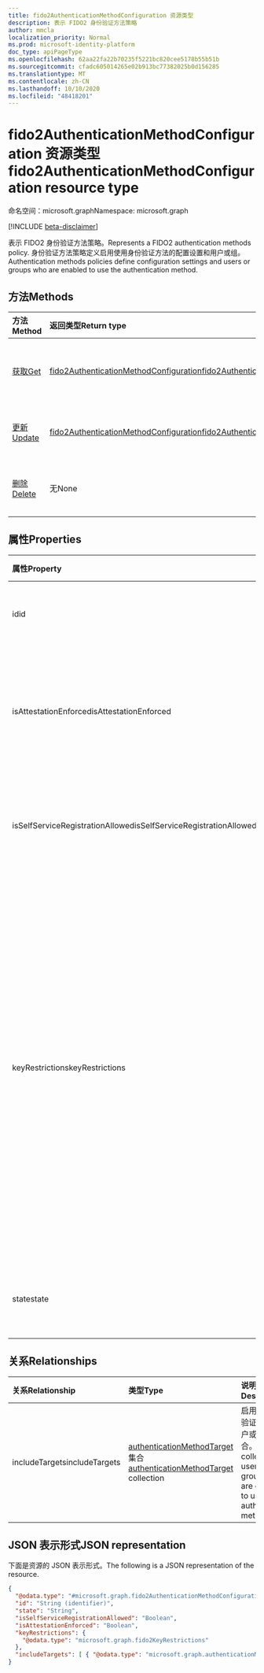 ```yaml
---
title: fido2AuthenticationMethodConfiguration 资源类型
description: 表示 FIDO2 身份验证方法策略
author: mmcla
localization_priority: Normal
ms.prod: microsoft-identity-platform
doc_type: apiPageType
ms.openlocfilehash: 62aa22fa22b70235f5221bc820cee5178b55b51b
ms.sourcegitcommit: cfadc605014265e02b913bc77382025b0d156285
ms.translationtype: MT
ms.contentlocale: zh-CN
ms.lasthandoff: 10/10/2020
ms.locfileid: "48418201"
---
```

# <a name="fido2authenticationmethodconfiguration-resource-type"></a><span data-ttu-id="ec1ad-103">fido2AuthenticationMethodConfiguration 资源类型</span><span class="sxs-lookup"><span data-stu-id="ec1ad-103">fido2AuthenticationMethodConfiguration resource type</span></span>

<span data-ttu-id="ec1ad-104">命名空间：microsoft.graph</span><span class="sxs-lookup"><span data-stu-id="ec1ad-104">Namespace: microsoft.graph</span></span>

[!INCLUDE [beta-disclaimer](../../includes/beta-disclaimer.md)]

<span data-ttu-id="ec1ad-105">表示 FIDO2 身份验证方法策略。</span><span class="sxs-lookup"><span data-stu-id="ec1ad-105">Represents a FIDO2 authentication methods policy.</span></span> <span data-ttu-id="ec1ad-106">身份验证方法策略定义启用使用身份验证方法的配置设置和用户或组。</span><span class="sxs-lookup"><span data-stu-id="ec1ad-106">Authentication methods policies define configuration settings and users or groups who are enabled to use the authentication method.</span></span>


## <a name="methods"></a><span data-ttu-id="ec1ad-107">方法</span><span class="sxs-lookup"><span data-stu-id="ec1ad-107">Methods</span></span>
|<span data-ttu-id="ec1ad-108">方法</span><span class="sxs-lookup"><span data-stu-id="ec1ad-108">Method</span></span>|<span data-ttu-id="ec1ad-109">返回类型</span><span class="sxs-lookup"><span data-stu-id="ec1ad-109">Return type</span></span>|<span data-ttu-id="ec1ad-110">说明</span><span class="sxs-lookup"><span data-stu-id="ec1ad-110">Description</span></span>|
|:---|:---|:---|
|[<span data-ttu-id="ec1ad-111">获取</span><span class="sxs-lookup"><span data-stu-id="ec1ad-111">Get</span></span>](../api/fido2authenticationmethodconfiguration-get.md)|[<span data-ttu-id="ec1ad-112">fido2AuthenticationMethodConfiguration</span><span class="sxs-lookup"><span data-stu-id="ec1ad-112">fido2AuthenticationMethodConfiguration</span></span>](../resources/fido2authenticationmethodconfiguration.md)|<span data-ttu-id="ec1ad-113">读取 fido2AuthenticationMethodConfiguration 对象的属性和关系。</span><span class="sxs-lookup"><span data-stu-id="ec1ad-113">Read the properties and relationships of a fido2AuthenticationMethodConfiguration object.</span></span>|
|[<span data-ttu-id="ec1ad-114">更新</span><span class="sxs-lookup"><span data-stu-id="ec1ad-114">Update</span></span>](../api/fido2authenticationmethodconfiguration-update.md)|[<span data-ttu-id="ec1ad-115">fido2AuthenticationMethodConfiguration</span><span class="sxs-lookup"><span data-stu-id="ec1ad-115">fido2AuthenticationMethodConfiguration</span></span>](../resources/fido2authenticationmethodconfiguration.md)|<span data-ttu-id="ec1ad-116">更新 fido2AuthenticationMethodConfiguration 对象的属性。</span><span class="sxs-lookup"><span data-stu-id="ec1ad-116">Update the properties of a fido2AuthenticationMethodConfiguration object.</span></span>|
|[<span data-ttu-id="ec1ad-117">删除</span><span class="sxs-lookup"><span data-stu-id="ec1ad-117">Delete</span></span>](../api/fido2authenticationmethodconfiguration-delete.md)|<span data-ttu-id="ec1ad-118">无</span><span class="sxs-lookup"><span data-stu-id="ec1ad-118">None</span></span>|<span data-ttu-id="ec1ad-119">将 fido2AuthenticationMethodConfiguration 对象还原为其默认配置。</span><span class="sxs-lookup"><span data-stu-id="ec1ad-119">Reverts the fido2AuthenticationMethodConfiguration object to its default configuration.</span></span>|


## <a name="properties"></a><span data-ttu-id="ec1ad-120">属性</span><span class="sxs-lookup"><span data-stu-id="ec1ad-120">Properties</span></span>
|<span data-ttu-id="ec1ad-121">属性</span><span class="sxs-lookup"><span data-stu-id="ec1ad-121">Property</span></span>|<span data-ttu-id="ec1ad-122">类型</span><span class="sxs-lookup"><span data-stu-id="ec1ad-122">Type</span></span>|<span data-ttu-id="ec1ad-123">说明</span><span class="sxs-lookup"><span data-stu-id="ec1ad-123">Description</span></span>|
|:---|:---|:---|
|<span data-ttu-id="ec1ad-124">id</span><span class="sxs-lookup"><span data-stu-id="ec1ad-124">id</span></span>|<span data-ttu-id="ec1ad-125">字符串</span><span class="sxs-lookup"><span data-stu-id="ec1ad-125">String</span></span>|<span data-ttu-id="ec1ad-126">身份验证方法策略标识符。</span><span class="sxs-lookup"><span data-stu-id="ec1ad-126">The authentication method policy identifier.</span></span>|
|<span data-ttu-id="ec1ad-127">isAttestationEnforced</span><span class="sxs-lookup"><span data-stu-id="ec1ad-127">isAttestationEnforced</span></span>|<span data-ttu-id="ec1ad-128">布尔</span><span class="sxs-lookup"><span data-stu-id="ec1ad-128">Boolean</span></span>|<span data-ttu-id="ec1ad-129">确定是否必须为 FIDO2 安全密钥注册强制实施证明。</span><span class="sxs-lookup"><span data-stu-id="ec1ad-129">Determines whether attestation must be enforced for FIDO2 security key registration.</span></span>|
|<span data-ttu-id="ec1ad-130">isSelfServiceRegistrationAllowed</span><span class="sxs-lookup"><span data-stu-id="ec1ad-130">isSelfServiceRegistrationAllowed</span></span>|<span data-ttu-id="ec1ad-131">布尔</span><span class="sxs-lookup"><span data-stu-id="ec1ad-131">Boolean</span></span>|<span data-ttu-id="ec1ad-132">确定用户是否可以注册新的 FIDO2 安全密钥。</span><span class="sxs-lookup"><span data-stu-id="ec1ad-132">Determines if users can register new FIDO2 security keys.</span></span>|
|<span data-ttu-id="ec1ad-133">keyRestrictions</span><span class="sxs-lookup"><span data-stu-id="ec1ad-133">keyRestrictions</span></span>|[<span data-ttu-id="ec1ad-134">fido2KeyRestrictions</span><span class="sxs-lookup"><span data-stu-id="ec1ad-134">fido2KeyRestrictions</span></span>](../resources/fido2keyrestrictions.md)|<span data-ttu-id="ec1ad-135">控制是否在 FIDO2 安全密钥上强制实施密钥限制，允许或禁止使用身份验证器证明 GUID (AAGUID) 定义的某些密钥类型。一个标识符，指示 (的类型（例如，) 身份验证器的模型）。</span><span class="sxs-lookup"><span data-stu-id="ec1ad-135">Controls whether key restrictions are enforced on FIDO2 security keys, either allowing or disallowing certain key types as defined by Authenticator Attestation GUID (AAGUID), an identifier that indicates the type (e.g. make and model) of the authenticator.</span></span>|
|<span data-ttu-id="ec1ad-136">state</span><span class="sxs-lookup"><span data-stu-id="ec1ad-136">state</span></span>|<span data-ttu-id="ec1ad-137">authenticationMethodState</span><span class="sxs-lookup"><span data-stu-id="ec1ad-137">authenticationMethodState</span></span>|<span data-ttu-id="ec1ad-138">可取值为：`enabled`、`disabled`。</span><span class="sxs-lookup"><span data-stu-id="ec1ad-138">Possible values are: `enabled`, `disabled`.</span></span>|

## <a name="relationships"></a><span data-ttu-id="ec1ad-139">关系</span><span class="sxs-lookup"><span data-stu-id="ec1ad-139">Relationships</span></span>
|<span data-ttu-id="ec1ad-140">关系</span><span class="sxs-lookup"><span data-stu-id="ec1ad-140">Relationship</span></span>|<span data-ttu-id="ec1ad-141">类型</span><span class="sxs-lookup"><span data-stu-id="ec1ad-141">Type</span></span>|<span data-ttu-id="ec1ad-142">说明</span><span class="sxs-lookup"><span data-stu-id="ec1ad-142">Description</span></span>|
|:---|:---|:---|
|<span data-ttu-id="ec1ad-143">includeTargets</span><span class="sxs-lookup"><span data-stu-id="ec1ad-143">includeTargets</span></span>|<span data-ttu-id="ec1ad-144">[authenticationMethodTarget](../resources/authenticationmethodtarget.md) 集合</span><span class="sxs-lookup"><span data-stu-id="ec1ad-144">[authenticationMethodTarget](../resources/authenticationmethodtarget.md) collection</span></span>|<span data-ttu-id="ec1ad-145">启用使用身份验证方法的用户或组的集合。</span><span class="sxs-lookup"><span data-stu-id="ec1ad-145">A collection of users or groups who are enabled to use the authentication method.</span></span>|

## <a name="json-representation"></a><span data-ttu-id="ec1ad-146">JSON 表示形式</span><span class="sxs-lookup"><span data-stu-id="ec1ad-146">JSON representation</span></span>
<span data-ttu-id="ec1ad-147">下面是资源的 JSON 表示形式。</span><span class="sxs-lookup"><span data-stu-id="ec1ad-147">The following is a JSON representation of the resource.</span></span>
<!-- {
  "blockType": "resource",
  "keyProperty": "id",
  "@odata.type": "microsoft.graph.fido2AuthenticationMethodConfiguration",
  "baseType": "microsoft.graph.authenticationMethodConfiguration",
  "openType": false
}
-->
``` json
{
  "@odata.type": "#microsoft.graph.fido2AuthenticationMethodConfiguration",
  "id": "String (identifier)",
  "state": "String",
  "isSelfServiceRegistrationAllowed": "Boolean",
  "isAttestationEnforced": "Boolean",
  "keyRestrictions": {
    "@odata.type": "microsoft.graph.fido2KeyRestrictions"
  },
  "includeTargets": [ { "@odata.type": "microsoft.graph.authenticationMethodTarget" } ]
}
```
